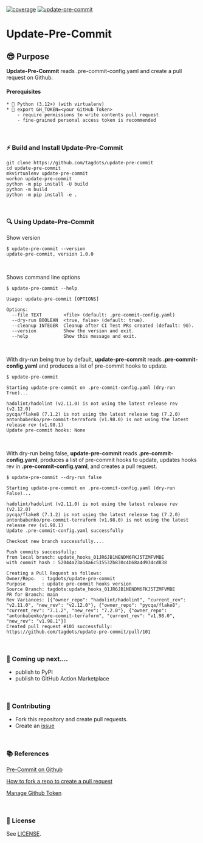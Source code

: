 [![coverage](https://github.com/tagdots/update-pre-commit/actions/workflows/cron-coverage.yaml/badge.svg)](https://github.com/tagdots/update-pre-commit/actions/workflows/cron-coverage.yaml) [![update-pre-commit](https://github.com/tagdots/update-pre-commit/actions/workflows/cron-update-pre-commit.yaml/badge.svg)](https://github.com/tagdots/update-pre-commit/actions/workflows/cron-update-pre-commit.yaml)

# Update-Pre-Commit

## 😎 Purpose
**Update-Pre-Commit** reads .pre-commit-config.yaml and create a pull request on Github.


#### Prerequisites
```
* 🐍 Python (3.12+) (with virtualenv)
* 🧰 export GH_TOKEN=<your GitHub Token>
    - require permissions to write contents pull request
    - fine-grained personal access token is recommended
```

<br>

### ⚡️ Build and Install Update-Pre-Commit

```
git clone https://github.com/tagdots/update-pre-commit
cd update-pre-commit
mkvirtualenv update-pre-commit
workon update-pre-commit
python -m pip install -U build
python -m build
python -m pip install -e .
```

<br>

### 🔍 Using Update-Pre-Commit
Show version
```
$ update-pre-commit --version
update-pre-commit, version 1.0.0
```

<br>

Shows command line options
```
$ update-pre-commit --help

Usage: update-pre-commit [OPTIONS]

Options:
  --file TEXT        <file> (default: .pre-commit-config.yaml)
  --dry-run BOOLEAN  <true, false> (default: true).
  --cleanup INTEGER  Cleanup after CI Test PRs created (default: 90).
  --version          Show the version and exit.
  --help             Show this message and exit.
```

<br>

With dry-run being true by default, **update-pre-commit** reads **.pre-commit-config.yaml** and produces a list of pre-commit hooks to update.
```
$ update-pre-commit

Starting update-pre-commit on .pre-commit-config.yaml (dry-run True)...

hadolint/hadolint (v2.11.0) is not using the latest release rev (v2.12.0)
pycqa/flake8 (7.1.2) is not using the latest release tag (7.2.0)
antonbabenko/pre-commit-terraform (v1.98.0) is not using the latest release rev (v1.98.1)
Update pre-commit hooks: None
```

<br>

With dry-run being false, **update-pre-commit** reads **.pre-commit-config.yaml**, produces a list of pre-commit hooks to update, updates hooks rev in **.pre-commit-config.yaml**, and creates a pull request.
```
$ update-pre-commit --dry-run false

Starting update-pre-commit on .pre-commit-config.yaml (dry-run False)...

hadolint/hadolint (v2.11.0) is not using the latest release rev (v2.12.0)
pycqa/flake8 (7.1.2) is not using the latest release tag (7.2.0)
antonbabenko/pre-commit-terraform (v1.98.0) is not using the latest release rev (v1.98.1)
Update .pre-commit-config.yaml successfully

Checkout new branch successfully....

Push commits successfully:
from local branch: update_hooks_01JR6JB1NENDM6FKJ5TZMFVMBE
with commit hash : 52044a23a14a6c515532b830c4b68a4d934cd838

Creating a Pull Request as follows:
Owner/Repo.  : tagdots/update-pre-commit
Purpose      : update pre-commit hooks version
Source Branch: tagdots:update_hooks_01JR6JB1NENDM6FKJ5TZMFVMBE
PR for Branch: main
Rev Variances: [{"owner_repo": "hadolint/hadolint", "current_rev": "v2.11.0", "new_rev": "v2.12.0"}, {"owner_repo": "pycqa/flake8", "current_rev": "7.1.2", "new_rev": "7.2.0"}, {"owner_repo": "antonbabenko/pre-commit-terraform", "current_rev": "v1.98.0", "new_rev": "v1.98.1"}]
Created pull request #101 successfully:  https://github.com/tagdots/update-pre-commit/pull/101
```

<br>

### 📣  Coming up next....

- publish to PyPI
- publish to GitHub Action Marketplace

<br>

### 🙏  Contributing

- Fork this repository and create pull requests.
- Create an [issue](https://github.com/tagdots/update-pre-commit/issues)

<br>

### 📚 References

[Pre-Commit on Github](https://github.com/pre-commit/pre-commit-hooks)

[How to fork a repo to create a pull request](https://docs.github.com/en/pull-requests/collaborating-with-pull-requests/working-with-forks/fork-a-repo)

[Manage Github Token](https://docs.github.com/en/authentication/keeping-your-account-and-data-secure/managing-your-personal-access-tokens)

<br>

### 📖 License

See [LICENSE](LICENSE).
